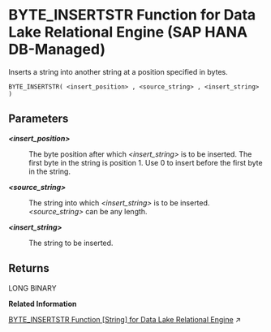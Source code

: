 <!-- loioa8656a236f5a4afdb003988d8f040939 -->

# BYTE\_INSERTSTR Function for Data Lake Relational Engine \(SAP HANA DB-Managed\)

Inserts a string into another string at a position specified in bytes.



```
BYTE_INSERTSTR( <insert_position> , <source_string> , <insert_string> )
```



<a name="loioa8656a236f5a4afdb003988d8f040939__section_x2t_3gl_srb"/>

## Parameters


<dl>
<dt><b>

 *<insert\_position\>* 

</b></dt>
<dd>

The byte position after which *<insert\_string\>* is to be inserted. The first byte in the string is position 1. Use 0 to insert before the first byte in the string.



</dd><dt><b>

 *<source\_string\>* 

</b></dt>
<dd>

The string into which *<insert\_string\>* is to be inserted. *<source\_string\>* can be any length.



</dd><dt><b>

 *<insert\_string\>* 

</b></dt>
<dd>

The string to be inserted.



</dd>
</dl>



<a name="loioa8656a236f5a4afdb003988d8f040939__section_mm2_jgl_srb"/>

## Returns

LONG BINARY

**Related Information**  


[BYTE_INSERTSTR Function [String] for Data Lake Relational Engine](https://help.sap.com/viewer/19b3964099384f178ad08f2d348232a9/2023_1_QRC/en-US/81f411c06ce21014834ca45160d818e3.html "Inserts a string into another string at a position specified in bytes.") :arrow_upper_right:

